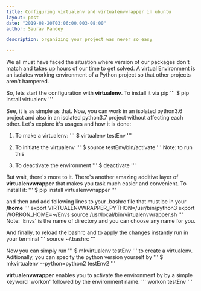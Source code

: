 ```yaml
---
title: Configuring virtualenv and virtualenvwrapper in ubuntu
layout: post
date: "2019-08-20T03:06:00.003-08:00"
author: Saurav Pandey

description: organizing your project was never so easy

---
```

We all must have faced the situation where version of our packages don't match and takes up hours of our time to get solved. A virtual Environment is an isolates working environment of a Python project so that other projects aren't hampered.

So, lets start the configuration with __virtualenv__. To install it via pip
'''
$ pip install virtualenv
'''

See, it is as simple as that. Now, you can work in an isolated python3.6 project and also in an isolated python3.7 project without affecting each other. Let's explore it's usages and how it is done:

1. To make a virtualenv:
'''
$ virtualenv testEnv
'''

2. To initiate the virtualenv
'''
$ source testEnv/bin/activate
'''
Note: to run this 
3. To deactivate the environment
'''
$ deactivate
'''

But wait, there's more to it. There's another amazing additive layer of __virtualenvwrapper__ that makes you task much easier and convenient. 
To install it:
'''
$ pip install virtualenvwrapper
'''

and then and add following lines to your .bashrc file that must be in your __/home__
'''
export VIRTUALENVWRAPPER_PYTHON=/usr/bin/python3
export WORKON_HOME=~/Envs
source /usr/local/bin/virtualenvwrapper.sh
'''
Note: 'Envs' is the name of directory and you can choose any name for you.

And finally, to reload the bashrc and to apply the changes instantly run in your terminal
'''
source ~/.bashrc
'''

Now you can simply run
'''
$ mkvirtualenv testEnv
'''
to create a virtualenv. Aditionally, you can specify the python version yourself by 
'''
$ mkvirtualenv --python=python2 testEnv2
'''

__virtualenvwrapper__ enables you to activate the environment by by a simple keyword 'workon' followed by the environment name. 
'''
workon testEnv
'''

